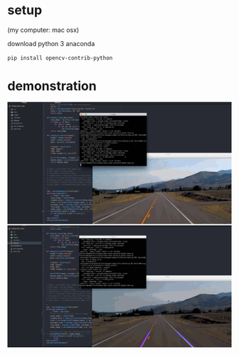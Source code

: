 
# setup
(my computer: mac osx)

download python 3 anaconda

`pip install opencv-contrib-python`

# demonstration

![](images/video.gif)
![](images/video2.gif)
